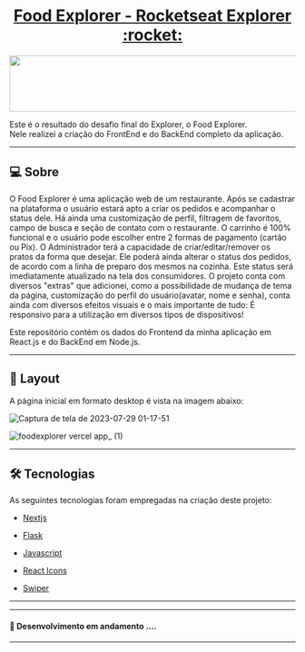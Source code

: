 <p align="center">
  <h1 align="center"><a href="https://food-explorer-z6fp.vercel.app">Food Explorer - Rocketseat Explorer :rocket: </a></h1>
</p>

<p align="center">
  <img width="550" height="99" src="https://user-images.githubusercontent.com/106932234/204160165-1936c0db-539f-4a11-bf5e-1f3d3f789896.png">
</p>

Este é o resultado do desafio final do Explorer, o Food Explorer.
<br>
Nele realizei a criação do FrontEnd e do BackEnd completo da aplicação.

---

## 💻 Sobre

O Food Explorer é uma aplicação web de um restaurante. Após se cadastrar na plataforma o usuário estará apto a criar os pedidos e acompanhar o status dele. Há ainda uma customização de perfil, filtragem de favoritos, campo de busca e seção de contato com o restaurante. O carrinho é 100% funcional e o usuário pode escolher entre 2 formas de pagamento (cartão ou Pix). O Administrador terá a capacidade de criar/editar/remover os pratos da forma que desejar. Ele poderá ainda alterar o status dos pedidos, de acordo com a linha de preparo dos mesmos na cozinha. Este status será imediatamente atualizado na tela dos consumidores. O projeto conta com diversos "extras" que adicionei, como a possibilidade de mudança de tema da página, customização do perfil do usuário(avatar, nome e senha), conta ainda com diversos efeitos visuais e o mais importante de tudo: É responsivo para a utilização em diversos tipos de dispositivos!

Este repositório contém os dados do Frontend da minha aplicação em React.js e do BackEnd em Node.js.

---

## 🎨 Layout

A página inicial em formato desktop é vista na imagem abaixo:


![Captura de tela de 2023-07-29 01-17-51](https://github.com/BrunoBorges12/food-explorer/assets/81433706/b607d131-4f94-4d21-8fd7-53aacf1d295b)



![foodexplorer vercel app_ (1)](https://github.com/BrunoBorges12/food-explorer/assets/81433706/581df0d7-4371-406c-838d-07d68bd8caaf)

---

## 🛠 Tecnologias

As seguintes tecnologias foram empregadas na criação deste projeto:

- [Nextjs](https://nextjs.org/)
- [Flask](https://flask.palletsprojects.com/en/2.3.x/)
- [Javascript](https://developer.mozilla.org/pt-BR/docs/Web/JavaScript)

- [React Icons](https://react-icons.github.io/react-icons/)
- [Swiper](https://swiperjs.com/)

---

---

#### 🚧 Desenvolvimento em andamento ....

---
